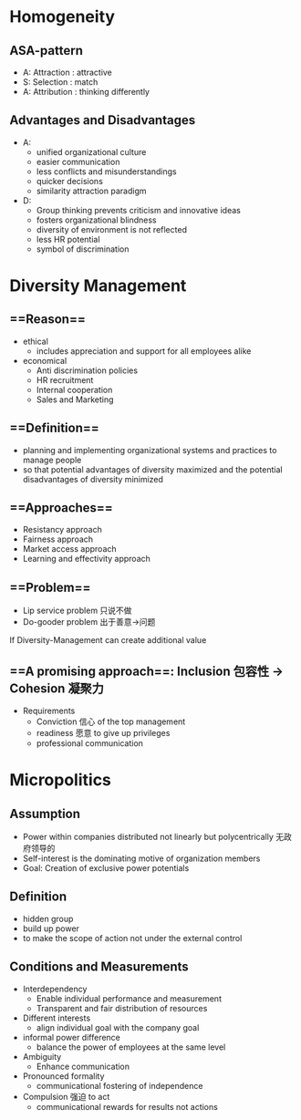 # Homogeneity 
## ASA-pattern 
- A: Attraction : attractive 
- S: Selection : match 
- A: Attribution : thinking differently 
## Advantages and Disadvantages 
- A: 
	- unified organizational culture 
	- easier communication 
	- less conflicts and misunderstandings 
	- quicker decisions 
	- similarity attraction paradigm 
- D: 
	- Group thinking prevents criticism and innovative ideas 
	- fosters organizational blindness 
	- diversity of environment is not reflected 
	- less HR potential 
	- symbol of discrimination 

# Diversity Management 

## ==Reason== 
- ethical 
	- includes appreciation and support for all employees alike 
- economical 
	- Anti discrimination policies 
	- HR recruitment 
	- Internal cooperation 
	- Sales and Marketing 

## ==Definition== 
- planning and implementing organizational systems and practices to manage people 
- so that potential advantages of diversity maximized and the potential disadvantages of diversity minimized 

## ==Approaches== 
- Resistancy approach 
- Fairness approach 
- Market access approach 
- Learning and effectivity approach 



## ==Problem== 
- Lip service problem 只说不做 
- Do-gooder problem 出于善意->问题 

If Diversity-Management can create additional value 

## ==A promising approach==: Inclusion 包容性 -> Cohesion 凝聚力 
- Requirements 
	- Conviction 信心 of the top management 
	- readiness 愿意 to give up privileges 
	- professional communication 


# Micropolitics 
## Assumption 
- Power within companies distributed not linearly but polycentrically 无政府领导的 
- Self-interest is the dominating motive of organization members 
- Goal: Creation of exclusive power potentials 
## Definition 
- hidden group 
- build up power 
- to make the scope of action not under the external control 

## Conditions and Measurements 
- Interdependency 
	- Enable individual performance and measurement 
	- Transparent and fair distribution of resources 
- Different interests 
	- align individual goal with the company goal 
- informal power difference 
	- balance the power of employees at the same level 
- Ambiguity 
	- Enhance communication 
- Pronounced formality 
	- communicational fostering of independence 
- Compulsion 强迫 to act 
	- communicational rewards for results not actions 